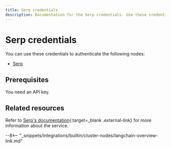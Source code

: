 ```yaml
---
title: Serp credentials
description: Documentation for the Serp credentials. Use these credentials to authenticate Serp in n8n, a workflow automation platform.
---
```


# Serp credentials

You can use these credentials to authenticate the following nodes:

* [Serp](/integrations/builtin/cluster-nodes/sub-nodes/n8n-nodes-langchain.toolserp/)

## Prerequisites

You need an API key.

## Related resources

Refer to [Serp's documentation](https://serpapi.com/search-api){:target=_blank .external-link} for more information about the service.

--8<-- "_snippets/integrations/builtin/cluster-nodes/langchain-overview-link.md"
